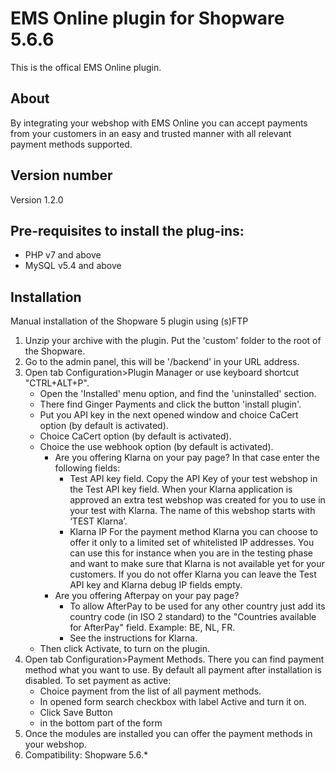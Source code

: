 # EMS Online plugin for Shopware 5.6.6
This is the offical EMS Online plugin.

## About
By integrating your webshop with EMS Online you can accept payments from your customers in an easy and trusted manner with all relevant payment methods supported.


## Version number
Version 1.2.0

## Pre-requisites to install the plug-ins: 
- PHP v7 and above
- MySQL v5.4 and above

## Installation
Manual installation of the Shopware 5 plugin using (s)FTP

1. Unzip your archive with the plugin. Put the 'custom' folder to the root of the Shopware. 
2. Go to the admin panel, this will be '/backend' in your URL address. 
3. Open tab Configuration>Plugin Manager or use keyboard shortcut "CTRL+ALT+P". 
    * Open the 'Installed' menu option, and find the 'uninstalled' section. 
    * There find Ginger Payments and click the button 'install plugin'. 
    * Put you API key in the next opened window and choice CaCert option (by default is activated). 
    * Choice CaCert option (by default is activated). 
    * Choice the use webhook option (by default is activated).
        * Are you offering Klarna on your pay page? In that case enter the following fields:
            * Test API key field. Copy the API Key of your test webshop in the Test API key field. When your Klarna application is approved an extra test webshop was created for you to use in your test with Klarna. The name of this webshop starts with ‘TEST Klarna’.
            * Klarna IP For the payment method Klarna you can choose to offer it only to a limited set of whitelisted IP addresses. You can use this for instance when you are in the testing phase and want to make sure that Klarna is not available yet for your customers. If you do not offer Klarna you can leave the Test API key and Klarna debug IP fields empty.
        * Are you offering Afterpay on your pay page?
            * To allow AfterPay to be used for any other country just add its country code (in ISO 2 standard) to the "Countries available for AfterPay" field. Example: BE, NL, FR.
            * See the instructions for Klarna.
    * Then click Activate, to turn on the plugin.
4. Open tab Configuration>Payment Methods. There you can find payment method what you want to use. By default all payment after installation is disabled. To set payment as active:
    * Choice payment from the list of all payment methods.
    * In opened form search checkbox with label Active and turn it on.
    * Click Save Button 
    * in the bottom part of the form 
5. Once the modules are installed you can offer the payment methods in your webshop.
6. Compatibility: Shopware 5.6.*